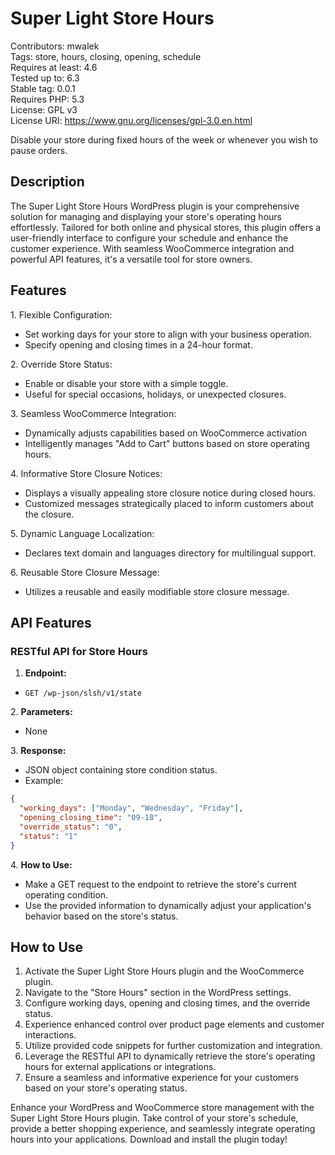 # Super Light Store Hours

Contributors: mwalek  
Tags: store, hours, closing, opening, schedule  
Requires at least: 4.6  
Tested up to: 6.3  
Stable tag: 0.0.1  
Requires PHP: 5.3  
License: GPL v3  
License URI: <https://www.gnu.org/licenses/gpl-3.0.en.html>

Disable your store during fixed hours of the week or whenever you wish to pause orders.

## Description

The Super Light Store Hours WordPress plugin is your comprehensive solution for managing and displaying your store's operating hours effortlessly. Tailored for both online and physical stores, this plugin offers a user-friendly interface to configure your schedule and enhance the customer experience. With seamless WooCommerce integration and powerful API features, it's a versatile tool for store owners.

## Features

1\. Flexible Configuration:

- Set working days for your store to align with your business operation.
- Specify opening and closing times in a 24-hour format.

2\. Override Store Status:

- Enable or disable your store with a simple toggle.
- Useful for special occasions, holidays, or unexpected closures.

3\. Seamless WooCommerce Integration:

- Dynamically adjusts capabilities based on WooCommerce activation
- Intelligently manages "Add to Cart" buttons based on store operating hours.

4\. Informative Store Closure Notices:

- Displays a visually appealing store closure notice during closed hours.
- Customized messages strategically placed to inform customers about the closure.

5\. Dynamic Language Localization:

- Declares text domain and languages directory for multilingual support.

6\. Reusable Store Closure Message:

- Utilizes a reusable and easily modifiable store closure message.

## API Features

### RESTful API for Store Hours

1. **Endpoint:**

- `GET /wp-json/slsh/v1/state`

2\. **Parameters:**

- None

3\. **Response:**

- JSON object containing store condition status.
- Example:

``` json
{
  "working_days": ["Monday", "Wednesday", "Friday"],
  "opening_closing_time": "09-18",
  "override_status": "0",
  "status": "1"
}
```

4\. **How to Use:**

- Make a GET request to the endpoint to retrieve the store's current operating condition.
- Use the provided information to dynamically adjust your application's behavior based on the store's status.

## How to Use

1. Activate the Super Light Store Hours plugin and the WooCommerce plugin.
2. Navigate to the "Store Hours" section in the WordPress settings.
3. Configure working days, opening and closing times, and the override status.
4. Experience enhanced control over product page elements and customer interactions.
5. Utilize provided code snippets for further customization and integration.
6. Leverage the RESTful API to dynamically retrieve the store's operating hours for external applications or integrations.
7. Ensure a seamless and informative experience for your customers based on your store's operating status.

Enhance your WordPress and WooCommerce store management with the Super Light Store Hours plugin. Take control of your store's schedule, provide a better shopping experience, and seamlessly integrate operating hours into your applications. Download and install the plugin today!
